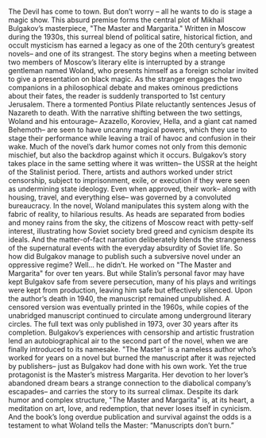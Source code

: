 The Devil has come to town. But don’t worry –  all he wants to do is stage a magic show. This absurd premise  forms the central plot of Mikhail Bulgakov’s masterpiece, "The Master and Margarita." Written in Moscow during the 1930s, this surreal blend  of political satire, historical fiction, and occult mysticism has earned a legacy as one  of the 20th century’s greatest novels– and one of its strangest. The story begins  when a meeting between two members of Moscow’s literary elite is interrupted by a strange gentleman  named Woland, who presents himself as a foreign scholar invited to give a presentation  on black magic. As the stranger engages the two companions in a philosophical debate and makes ominous predictions  about their fates, the reader is suddenly transported  to 1st century Jerusalem. There a tormented Pontius Pilate reluctantly sentences  Jesus of Nazareth to death. With the narrative  shifting between the two settings, Woland and his entourage–  Azazello, Koroviev, Hella, and a giant cat named Behemoth– are seen to have uncanny magical powers, which they use to stage their performance while leaving a trail  of havoc and confusion in their wake. Much of the novel’s dark humor  comes not only from this demonic mischief, but also the backdrop  against which it occurs. Bulgakov’s story takes place  in the same setting where it was written– the USSR  at the height of the Stalinist period. There, artists and authors  worked under strict censorship, subject to imprisonment,  exile, or execution if they were seen  as undermining state ideology. Even when approved, their work– along with housing, travel,  and everything else– was governed by a convoluted bureaucracy. In the novel, Woland manipulates this system  along with the fabric of reality, to hilarious results. As heads are separated from bodies  and money rains from the sky, the citizens of Moscow  react with petty-self interest, illustrating how Soviet society  bred greed and cynicism despite its ideals. And the matter-of-fact narration deliberately blends  the strangeness of the supernatural events with the everyday absurdity  of Soviet life. So how did Bulgakov  manage to publish such a subversive novel under an oppressive regime? Well… he didn’t. He worked on "The Master and Margarita" for over ten years. But while Stalin’s personal favor may have kept Bulgakov  safe from severe persecution, many of his plays and writings  were kept from production, leaving him safe but effectively silenced. Upon the author’s death in 1940, the manuscript remained unpublished. A censored version  was eventually printed in the 1960s, while copies of the unabridged manuscript continued to circulate  among underground literary circles. The full text was only published in 1973, over 30 years after its completion. Bulgakov’s experiences  with censorship and artistic frustration lend an autobiographical air  to the second part of the novel, when we are finally  introduced to its namesake. "The Master" is a nameless author  who’s worked for years on a novel but burned the manuscript  after it was rejected by publishers– just as Bulgakov  had done with his own work. Yet the true protagonist  is the Master’s mistress Margarita. Her devotion  to her lover’s abandoned dream bears a strange connection  to the diabolical company’s escapades– and carries the story  to its surreal climax. Despite its dark humor  and complex structure, "The Master and Margarita"  is, at its heart, a meditation on art, love, and redemption, that never loses itself in cynicism. And the book’s long overdue publication  and survival against the odds is a testament  to what Woland tells the Master: “Manuscripts don’t burn.” 